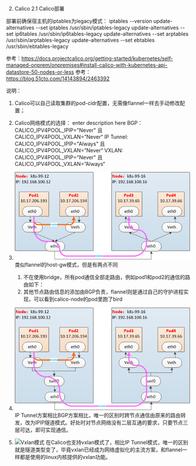 2. Calico
2.1 Calico部署

部署前确保宿主机的iptables为legacy模式：
iptables --version
update-alternatives --set iptables /usr/sbin/iptables-legacy
update-alternatives --set ip6tables /usr/sbin/ip6tables-legacy
update-alternatives --set arptables /usr/sbin/arptables-legacy
update-alternatives --set ebtables /usr/sbin/ebtables-legacy

参考：https://docs.projectcalico.org/getting-started/kubernetes/self-managed-onprem/onpremises#install-calico-with-kubernetes-api-datastore-50-nodes-or-less
参考：https://blog.51cto.com/14143894/2463392

说明：
1. Calico可以自己读取集群的pod-cidr配置，无需像flannel一样去手动修改配置；
2. Calico网络模式的选择：
enter description here
    BGP：CALICO_IPV4POOL_IPIP="Never" 且 CALICO_IPV4POOL_VXLAN=”Never“
    IP Tunnel: CALICO_IPV4POOL_IPIP="Always" 且 CALICO_IPV4POOL_VXLAN=”Never“
    VXLAN: CALICO_IPV4POOL_IPIP="Never" 且 CALICO_IPV4POOL_VXLAN=”Always“

1. ![BGP模式](./calico_bgp.png)
    类似flannel的host-gw模式，但是有两点不同
    1. 不在使用bridge，所有pod通信全部走路由，例如pod1和pod2的通信的路由如下：
    2. 其他节点路由信息的添加由BGP负责，flannel则是通过自己的守护进程实现，可以看到calico-node的pod里跑了bird

2.  ![IP Tunnel模式](./calico_iptunnel.png)
    IP Tunnel方案相比BGP方案相比，唯一的区别时跨节点通信由原来的路由转发，改为IPIP隧道模式。好处时对节点网络没有二层互通的要求，只要节点三层可达，即可实现通信。

3.  ![Vxlan模式](./calico_vxlan.png)
    在Calico也支持vxlan模式了，相比IP Tunnel模式，唯一的区别就是隧道类型变了，毕竟vxlan已经成为网络虚拟化的主流方案，和flannel一样都是使用的linux内核提供的vxlan功能。

